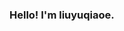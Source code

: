 ### Hello! I'm liuyuqiaoe.

<!--
**liuyuqiaoe/liuyuqiaoe** is a ✨ _special_ ✨ repository because its `README.md` (this file) appears on your GitHub profile.

Here are some ideas to get you started:

- 🔭 I’m an undergrade from **cuhk**.


